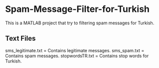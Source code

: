 # Spam-Message-Filter-for-Turkish

This is a MATLAB project that try to filtering spam messages for Turkish.

## Text Files
sms_legitimate.txt = Contains legitimate messages.
sms_spam.txt = Contains spam messages.
stopwordsTR.txt = Contains stop words for Turkish.

## 
